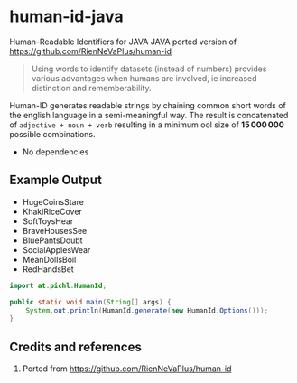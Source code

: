 # human-id-java
Human-Readable Identifiers for JAVA
JAVA ported version of https://github.com/RienNeVaPlus/human-id

> Using words to identify datasets (instead of numbers) provides various advantages when humans are involved, ie increased distinction and rememberability.

Human-ID generates readable strings by chaining common short words of the english language in a semi-meaningful way.
The result is concatenated of `adjective + noun + verb` resulting in a minimum ool size of **15 000 000** possible combinations.

- No dependencies

## Example Output

- HugeCoinsStare
- KhakiRiceCover
- SoftToysHear
- BraveHousesSee
- BluePantsDoubt
- SocialApplesWear
- MeanDollsBoil
- RedHandsBet


```java
import at.pichl.HumanId;

public static void main(String[] args) {
    System.out.println(HumanId.generate(new HumanId.Options()));
}
```

## Credits and references

1. Ported from https://github.com/RienNeVaPlus/human-id
